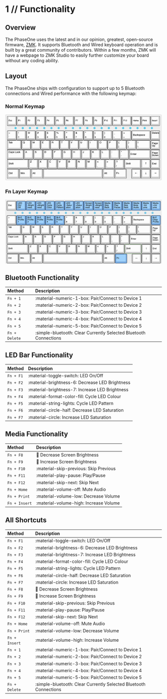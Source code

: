# 1 // Functionality

## Overview

The PhaseOne uses the latest and in our opinion, greatest, open-source firmware, [ZMK](https:www.zmk.dev). It supports Bluetooth and Wired keyboard operation and is built by a great community of contributors. Within a few months, ZMK will have a webpage to ZMK Studio to easily further customize your board without any coding ability. 

## Layout

The PhaseOne ships with configuration to support up to 5 Bluetooth connections and Wired performance with the following keymap:

### Normal Keymap
![PhaseOneLayout](PhaseOne_Layout_LED.png)

### Fn Layer Keymap
![PhaseOneLayout](PhaseOne_Layout_LED_Fn.png)

## Bluetooth Functionality

| Method      | Description                          |
| :---------- | :----------------------------------- |
| `Fn + 1`    | :material-numeric-1-box: Pair/Connect to Device 1 |
| `Fn + 2`    | :material-numeric-2-box: Pair/Connect to Device 2 |
| `Fn + 3`    | :material-numeric-3-box: Pair/Connect to Device 3 |
| `Fn + 4`    | :material-numeric-4-box: Pair/Connect to Device 4 |
| `Fn + 5`    | :material-numeric-5-box: Pair/Connect to Device 5 |
| `Fn + Delete` | :simple-bluetooth: Clear Currently Selected Bluetooth Connections |


## LED Bar Functionality

| Method      | Description                          |
| :---------- | :----------------------------------- |
| `Fn + F1`   | :material-toggle-switch: LED On/Off |
| `Fn + F2`   | :material-brightness-6: Decrease LED Brightness |
| `Fn + F3`   | :material-brightness-7: Increase LED Brightness |
| `Fn + F4`   | :material-format-color-fill: Cycle LED Colour |
| `Fn + F5`   | :material-string-lights: Cycle LED Pattern |
| `Fn + F6`   | :material-circle-half: Decrease LED Saturation |
| `Fn + F7`   | :material-circle: Increase LED Saturation |

## Media Functionality

| Method      | Description                          |
| :---------- | :----------------------------------- |
| `Fn + F8`   | :low_brightness: Decrease Screen Brightness |
| `Fn + F9`   | :high_brightness: Increase Screen Brightness |
| `Fn + F10`  | :material-skip-previous: Skip Previous |
| `Fn + F11`  | :material-play-pause: Play/Pause |
| `Fn + F12`  | :material-skip-next: Skip Next |
| `Fn + Home`   | :material-volume-off: Mute Audio |
| `Fn + Print`  | :material-volume-low:  Decrease Volume |
| `Fn + Insert` | :material-volume-high: Increase Volume |

## All Shortcuts

| Method      | Description                          |
| :---------- | :----------------------------------- |
| `Fn + F1`   | :material-toggle-switch: LED On/Off |
| `Fn + F2`   | :material-brightness-6: Decrease LED Brightness |
| `Fn + F3`   | :material-brightness-7: Increase LED Brightness |
| `Fn + F4`   | :material-format-color-fill: Cycle LED Colour |
| `Fn + F5`   | :material-string-lights: Cycle LED Pattern |
| `Fn + F6`   | :material-circle-half: Decrease LED Saturation |
| `Fn + F7`   | :material-circle: Increase LED Saturation |
| `Fn + F8`   | :low_brightness: Decrease Screen Brightness |
| `Fn + F9`   | :high_brightness: Increase Screen Brightness |
| `Fn + F10`  | :material-skip-previous: Skip Previous |
| `Fn + F11`  | :material-play-pause: Play/Pause |
| `Fn + F12`  | :material-skip-next: Skip Next |
| `Fn + Home`   | :material-volume-off: Mute Audio |
| `Fn + Print`  | :material-volume-low:  Decrease Volume |
| `Fn + Insert` | :material-volume-high: Increase Volume |
| `Fn + 1`    | :material-numeric-1-box: Pair/Connect to Device 1 |
| `Fn + 2`    | :material-numeric-2-box: Pair/Connect to Device 2 |
| `Fn + 3`    | :material-numeric-3-box: Pair/Connect to Device 3 |
| `Fn + 4`    | :material-numeric-4-box: Pair/Connect to Device 4 |
| `Fn + 5`    | :material-numeric-5-box: Pair/Connect to Device 5 |
| `Fn + Delete` | :simple-bluetooth: Clear Currently Selected Bluetooth Connections |

